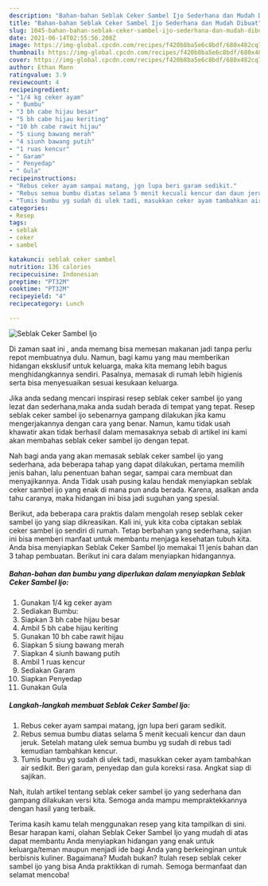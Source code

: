 ```yaml
---
description: "Bahan-bahan Seblak Ceker Sambel Ijo Sederhana dan Mudah Dibuat"
title: "Bahan-bahan Seblak Ceker Sambel Ijo Sederhana dan Mudah Dibuat"
slug: 1045-bahan-bahan-seblak-ceker-sambel-ijo-sederhana-dan-mudah-dibuat
date: 2021-06-14T02:55:56.208Z
image: https://img-global.cpcdn.com/recipes/f420b8ba5e6c8bdf/680x482cq70/seblak-ceker-sambel-ijo-foto-resep-utama.jpg
thumbnail: https://img-global.cpcdn.com/recipes/f420b8ba5e6c8bdf/680x482cq70/seblak-ceker-sambel-ijo-foto-resep-utama.jpg
cover: https://img-global.cpcdn.com/recipes/f420b8ba5e6c8bdf/680x482cq70/seblak-ceker-sambel-ijo-foto-resep-utama.jpg
author: Ethan Mann
ratingvalue: 3.9
reviewcount: 4
recipeingredient:
- "1/4 kg ceker ayam"
- " Bumbu"
- "3 bh cabe hijau besar"
- "5 bh cabe hijau keriting"
- "10 bh cabe rawit hijau"
- "5 siung bawang merah"
- "4 siunh bawang putih"
- "1 ruas kencur"
- " Garam"
- " Penyedap"
- " Gula"
recipeinstructions:
- "Rebus ceker ayam sampai matang, jgn lupa beri garam sedikit."
- "Rebus semua bumbu diatas selama 5 menit kecuali kencur dan daun jeruk. Setelah matang ulek semua bumbu yg sudah di rebus tadi kemudian tambahkan kencur."
- "Tumis bumbu yg sudah di ulek tadi, masukkan ceker ayam tambahkan air sedikit. Beri garam, penyedap dan gula koreksi rasa. Angkat siap di sajikan."
categories:
- Resep
tags:
- seblak
- ceker
- sambel

katakunci: seblak ceker sambel 
nutrition: 136 calories
recipecuisine: Indonesian
preptime: "PT32M"
cooktime: "PT32M"
recipeyield: "4"
recipecategory: Lunch

---
```



![Seblak Ceker Sambel Ijo](https://img-global.cpcdn.com/recipes/f420b8ba5e6c8bdf/680x482cq70/seblak-ceker-sambel-ijo-foto-resep-utama.jpg)

Di zaman  saat ini , anda memang bisa memesan makanan jadi tanpa perlu repot membuatnya dulu. Namun, bagi kamu yang mau memberikan hidangan eksklusif untuk keluarga, maka kita memang lebih bagus menghidangkannya sendiri. Pasalnya, memasak di rumah lebih higienis serta bisa menyesuaikan sesuai kesukaan keluarga.

Jika anda sedang mencari inspirasi resep seblak ceker sambel ijo yang lezat dan sederhana,maka anda sudah berada di tempat yang tepat. Resep seblak ceker sambel ijo  sebenarnya gampang dilakukan jika kamu mengerjakannya dengan cara yang benar. Namun, kamu tidak usah khawatir akan tidak berhasil dalam memasaknya 
sebab di artikel ini kami akan membahas seblak ceker sambel ijo dengan tepat.  



Nah bagi anda yang akan memasak seblak ceker sambel ijo yang sederhana, ada beberapa tahap yang dapat dilakukan, pertama memilih jenis bahan, lalu penentuan bahan segar, sampai cara membuat dan menyajikannya. Anda Tidak usah pusing kalau hendak menyiapkan seblak ceker sambel ijo yang enak di mana pun anda berada. Karena, asalkan anda  tahu caranya, maka hidangan ini bisa jadi suguhan yang spesial.

Berikut, ada beberapa cara praktis  dalam mengolah resep seblak ceker sambel ijo yang siap dikreasikan. Kali ini, yuk kita coba ciptakan seblak ceker sambel ijo sendiri di rumah. Tetap berbahan yang sederhana, sajian ini bisa memberi manfaat untuk membantu menjaga kesehatan tubuh kita. Anda bisa menyiapkan Seblak Ceker Sambel Ijo memakai 11 jenis bahan dan 3 tahap pembuatan. Berikut ini cara dalam menyiapkan hidangannya.

<!--inarticleads1-->

##### Bahan-bahan dan bumbu yang diperlukan dalam menyiapkan Seblak Ceker Sambel Ijo:

1. Gunakan 1/4 kg ceker ayam
1. Sediakan  Bumbu:
1. Siapkan 3 bh cabe hijau besar
1. Ambil 5 bh cabe hijau keriting
1. Gunakan 10 bh cabe rawit hijau
1. Siapkan 5 siung bawang merah
1. Siapkan 4 siunh bawang putih
1. Ambil 1 ruas kencur
1. Sediakan  Garam
1. Siapkan  Penyedap
1. Gunakan  Gula




<!--inarticleads2-->

##### Langkah-langkah membuat Seblak Ceker Sambel Ijo:

1. Rebus ceker ayam sampai matang, jgn lupa beri garam sedikit.
1. Rebus semua bumbu diatas selama 5 menit kecuali kencur dan daun jeruk. Setelah matang ulek semua bumbu yg sudah di rebus tadi kemudian tambahkan kencur.
1. Tumis bumbu yg sudah di ulek tadi, masukkan ceker ayam tambahkan air sedikit. Beri garam, penyedap dan gula koreksi rasa. Angkat siap di sajikan.




Nah, itulah artikel tentang  seblak ceker sambel ijo  yang sederhana dan gampang dilakukan versi kita. Semoga anda mampu mempraktekkannya dengan hasil yang terbaik. 

Terima kasih kamu telah menggunakan resep yang kita tampilkan di sini. Besar harapan kami, olahan  Seblak Ceker Sambel Ijo yang mudah di atas dapat membantu Anda menyiapkan hidangan yang enak untuk keluarga/teman maupun menjadi ide bagi Anda yang berkeinginan untuk berbisnis kuliner. Bagaimana? Mudah bukan? Itulah resep seblak ceker sambel ijo yang bisa Anda praktikkan di rumah. Semoga bermanfaat dan selamat mencoba!

